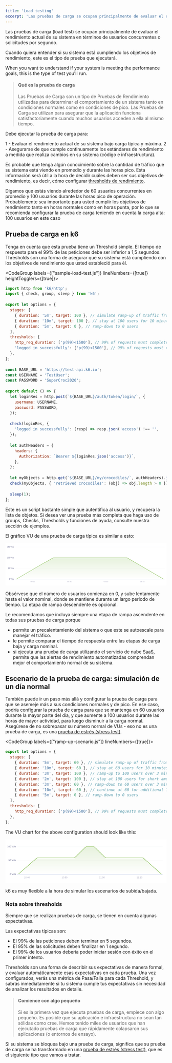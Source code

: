 ```yaml
---
title: 'Load testing'
excerpt: 'Las pruebas de carga se ocupan principalmente de evaluar el rendimiento actual de su sistema en términos de usuarios concurrentes o solicitudes por segundo.'
---
```


Las pruebas de carga (load test) se ocupan principalmente de evaluar el rendimiento actual de su sistema en términos de usuarios concurrentes o solicitudes por segundo.

Cuando quiera entender si su sistema está cumpliendo los objetivos de rendimiento, este es el tipo de prueba que ejecutará.


When you want to understand if your system is meeting the performance goals, this is the type of test you'll run.

> #### Qué es la prueba de carga
>
> Las Pruebas de Carga son un tipo de Pruebas de Rendimiento utilizadas para determinar el comportamiento de un sistema tanto en condiciones normales como en condiciones de pico.
> Las Pruebas de Carga se utilizan para asegurar que la aplicación funciona satisfactoriamente cuando muchos usuarios acceden a ella al mismo tiempo.


Debe ejecutar la prueba de carga para:

1 - Evaluar el rendimiento actual de su sistema bajo carga típica y máxima.
2 - Asegurarse de que cumple continuamente los estándares de rendimiento a medida que realiza cambios en su sistema (código e infraestructura).

Es probable que tenga algún conocimiento sobre la cantidad de tráfico que su sistema está viendo en promedio y durante las horas pico. Esta información será útil a la hora de decidir cuáles deben ser sus objetivos de rendimiento, es decir, cómo configurar [thresholds de rendimiento](/es/usando-k6/thresholds/).

Digamos que estás viendo alrededor de 60 usuarios concurrentes en promedio y 100 usuarios durante las horas pico de operación.
Probablemente sea importante para usted cumplir los objetivos de rendimiento tanto en horas normales como en horas punta, por lo que se recomienda configurar la prueba de carga teniendo en cuenta la carga alta: 100 usuarios en este caso

## Prueba de carga en k6

Tenga en cuenta que esta prueba tiene un Threshold simple. El tiempo de respuesta para el 99% de las peticiones debe ser inferior a 1,5 segundos. Thresholds son una forma de asegurar que su sistema está cumpliendo con los objetivos de rendimiento que usted estableció para él.

<CodeGroup labels={["sample-load-test.js"]} lineNumbers={[true]} heightTogglers={[true]}>

```javascript
import http from 'k6/http';
import { check, group, sleep } from 'k6';

export let options = {
  stages: [
    { duration: '5m', target: 100 }, // simulate ramp-up of traffic from 1 to 100 users over 5 minutes.
    { duration: '10m', target: 100 }, // stay at 100 users for 10 minutes
    { duration: '5m', target: 0 }, // ramp-down to 0 users
  ],
  thresholds: {
    http_req_duration: ['p(99)<1500'], // 99% of requests must complete below 1.5s
    'logged in successfully': ['p(99)<1500'], // 99% of requests must complete below 1.5s
  },
};

const BASE_URL = 'https://test-api.k6.io';
const USERNAME = 'TestUser';
const PASSWORD = 'SuperCroc2020';

export default () => {
  let loginRes = http.post(`${BASE_URL}/auth/token/login/`, {
    username: USERNAME,
    password: PASSWORD,
  });

  check(loginRes, {
    'logged in successfully': (resp) => resp.json('access') !== '',
  });

  let authHeaders = {
    headers: {
      Authorization: `Bearer ${loginRes.json('access')}`,
    },
  };

  let myObjects = http.get(`${BASE_URL}/my/crocodiles/`, authHeaders).json();
  check(myObjects, { 'retrieved crocodiles': (obj) => obj.length > 0 });

  sleep(1);
};
```

</CodeGroup>

Este es un script bastante simple que autentifica al usuario, y recupera la lista de objetos. Si desea ver una prueba más completa que haga uso de groups, Checks, Thresholds y funciones de ayuda, consulte nuestra sección de ejemplos.

El gráfico VU de una prueba de carga típica es similar a esto:

![Load Test VU chart](./images/load-test.png)

Obsérvese que el número de usuarios comienza en 0, y sube lentamente hasta el valor nominal, donde se mantiene durante un largo periodo de tiempo. La etapa de rampa descendente es opcional.

Le recomendamos que incluya siempre una etapa de rampa ascendente en todas sus pruebas de carga porque
- permite un precalentamiento del sistema o que este se autoescale para manejar el tráfico.
- le permite comparar el tiempo de respuesta entre las etapas de carga baja y carga nominal.
- si ejecuta una prueba de carga utilizando el servicio de nube SaaS, permite que las alertas de rendimiento automatizadas comprendan mejor el comportamiento normal de su sistema.


## Escenario de la prueba de carga: simulación de un día normal



También puede ir un paso más allá y configurar la prueba de carga para que se asemeje más a sus condiciones normales y de pico. En ese caso, podría configurar la prueba de carga para que se mantenga en 60 usuarios durante la mayor parte del día, y que aumente a 100 usuarios durante las horas de mayor actividad, para luego disminuir a la carga normal.
Asegúrese de no sobrepasar su número normal de VUs - eso no es una prueba de carga, es una [prueba de estrés (stress test)](/es/tipos-de-prueba/stress-testing).

<CodeGroup labels={["ramp-up-scenario.js"]} lineNumbers={[true]}>

```javascript
export let options = {
  stages: [
    { duration: '5m', target: 60 }, // simulate ramp-up of traffic from 1 to 60 users over 5 minutes.
    { duration: '10m', target: 60 }, // stay at 60 users for 10 minutes
    { duration: '3m', target: 100 }, // ramp-up to 100 users over 3 minutes (peak hour starts)
    { duration: '2m', target: 100 }, // stay at 100 users for short amount of time (peak hour)
    { duration: '3m', target: 60 }, // ramp-down to 60 users over 3 minutes (peak hour ends)
    { duration: '10m', target: 60 }, // continue at 60 for additional 10 minutes
    { duration: '5m', target: 0 }, // ramp-down to 0 users
  ],
  thresholds: {
    http_req_duration: ['p(99)<1500'], // 99% of requests must complete below 1.5s
  },
};
```

</CodeGroup>

The VU chart for the above configuration should look like this:

![Load Test VU chart](./images/load-test-2.png)

k6 es muy flexible a la hora de simular los escenarios de subida/bajada.

### Nota sobre thresholds

Siempre que se realizan pruebas de carga, se tienen en cuenta algunas expectativas.

Las expectativas típicas son:
- El 99% de las peticiones deben terminar en 5 segundos.
- El 95% de las solicitudes deben finalizar en 1 segundo.
- El 99% de los usuarios debería poder iniciar sesión con éxito en el primer intento.

Thresholds son una forma de describir sus expectativas de manera formal, y evaluar automáticamente esas expectativas en cada prueba. Una vez configurados, verás una métrica de Pasa/Falla para cada Threshold, y sabrás inmediatamente si tu sistema cumple tus expectativas sin necesidad de analizar los resultados en detalle.

> #### Comience con algo pequeño
>
> Si es la primera vez que ejecuta pruebas de carga, empiece con algo pequeño. Es posible que su aplicación e infraestructura no sean tan sólidas como cree. Hemos tenido miles de usuarios que han ejecutado pruebas de carga que rápidamente colapsaron sus aplicaciones (o entornos de ensayo).

Si su sistema se bloquea bajo una prueba de carga, significa que su prueba de carga se ha transformado en una [prueba de estrés (stress test)](/es/tipos-de-prueba/stress-testing), que es el siguiente tipo que vamos a tratar.
